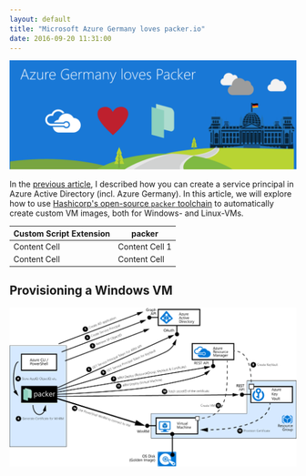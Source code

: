 ```yaml
---
layout: default
title: "Microsoft Azure Germany loves packer.io"
date: 2016-09-20 11:31:00
---
```


![Microsoft Azure Germany loves packer.io][header]

In the [previous article][serviceprincipalgermany], I described how you can create a service principal in Azure Active Directory (incl. Azure Germany). In this article, we will explore how to use [Hashicorp's open-source `packer` toolchain][packer] to automatically create custom VM images, both for Windows- and Linux-VMs. 




| Custom Script Extension | packer |
| ------------- | ------------- |
| Content Cell  | Content Cell 1 |
| Content Cell  | Content Cell  |




## Provisioning a Windows VM

![packer interactions with Azure provisining a Windows VM][windowsflow]

[header]: /img/2016-09-20-packer-germany/azure-loves-packer.png "Microsoft Azure loves packer.io"
[windowsflow]: /img/2016-09-20-packer-germany/packer-windows-deployment.png
[serviceprincipalgermany]: /blog/2016/06/27/azure-arm-serviceprincipal
[packer]: https://www.packer.io/
[packerBuilderAzure]: https://www.packer.io/docs/builders/azure.html
